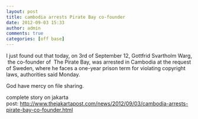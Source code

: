 ```yaml
---
layout: post
title: cambodia arrests Pirate Bay co-founder
date: 2012-09-03 15:33
author: admin
comments: true
categories: [off base]
---
```

I just found out that today, on 3rd of September 12, Gottfrid Svartholm Warg,  the co-founder of  The Pirate Bay, was arrested in Cambodia at the request of Sweden, where he faces a one-year prison term for violating copyright laws, authorities said Monday.

God have mercy on file sharing.

complete story on jakarta post: <a href="http://www.thejakartapost.com/news/2012/09/03/cambodia-arrests-pirate-bay-co-founder.html">http://www.thejakartapost.com/news/2012/09/03/cambodia-arrests-pirate-bay-co-founder.html</a>
